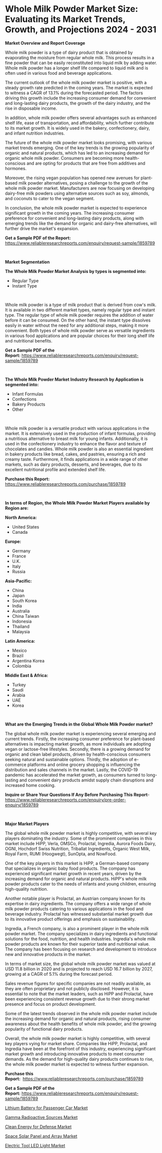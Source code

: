 <p><h1>Whole Milk Powder Market Size: Evaluating its Market Trends, Growth, and Projections 2024 - 2031</h1></p><p><strong>Market Overview and Report Coverage</strong></p>
<p><p>Whole milk powder is a type of dairy product that is obtained by evaporating the moisture from regular whole milk. This process results in a fine powder that can be easily reconstituted into liquid milk by adding water. Whole milk powder has a longer shelf life compared to liquid milk and is often used in various food and beverage applications.</p><p>The current outlook of the whole milk powder market is positive, with a steady growth rate predicted in the coming years. The market is expected to witness a CAGR of 13.1% during the forecasted period. The factors driving this growth include the increasing consumer demand for convenient and long-lasting dairy products, the growth of the dairy industry, and the rise in disposable income.</p><p>In addition, whole milk powder offers several advantages such as enhanced shelf life, ease of transportation, and affordability, which further contribute to its market growth. It is widely used in the bakery, confectionery, dairy, and infant nutrition industries.</p><p>The future of the whole milk powder market looks promising, with various market trends emerging. One of the key trends is the growing popularity of organic and natural products, which has led to an increasing demand for organic whole milk powder. Consumers are becoming more health-conscious and are opting for products that are free from additives and hormones.</p><p>Moreover, the rising vegan population has opened new avenues for plant-based milk powder alternatives, posing a challenge to the growth of the whole milk powder market. Manufacturers are now focusing on developing dairy-free milk powders using alternative sources such as soy, almonds, and coconuts to cater to the vegan segment.</p><p>In conclusion, the whole milk powder market is expected to experience significant growth in the coming years. The increasing consumer preference for convenient and long-lasting dairy products, along with emerging trends like the demand for organic and dairy-free alternatives, will further drive the market's expansion.</p></p>
<p><strong>Get a Sample PDF of the Report:</strong> <a href="https://www.reliableresearchreports.com/enquiry/request-sample/1859789">https://www.reliableresearchreports.com/enquiry/request-sample/1859789</a></p>
<p>&nbsp;</p>
<p><strong>Market Segmentation</strong></p>
<p><strong>The Whole Milk Powder Market Analysis by types is segmented into:</strong></p>
<p><ul><li>Regular Type</li><li>Instant Type</li></ul></p>
<p>&nbsp;</p>
<p><p>Whole milk powder is a type of milk product that is derived from cow's milk. It is available in two different market types, namely regular type and instant type. The regular type of whole milk powder requires the addition of water before it can be consumed. On the other hand, the instant type dissolves easily in water without the need for any additional steps, making it more convenient. Both types of whole milk powder serve as versatile ingredients in various food applications and are popular choices for their long shelf life and nutritional benefits.</p></p>
<p><strong>Get a Sample PDF of the Report:</strong>&nbsp;<a href="https://www.reliableresearchreports.com/enquiry/request-sample/1859789">https://www.reliableresearchreports.com/enquiry/request-sample/1859789</a></p>
<p>&nbsp;</p>
<p><strong>The Whole Milk Powder Market Industry Research by Application is segmented into:</strong></p>
<p><ul><li>Infant Formulas</li><li>Confections</li><li>Bakery Products</li><li>Other</li></ul></p>
<p>&nbsp;</p>
<p><p>Whole milk powder is a versatile product with various applications in the market. It is extensively used in the production of infant formulas, providing a nutritious alternative to breast milk for young infants. Additionally, it is used in the confectionery industry to enhance the flavor and texture of chocolates and candies. Whole milk powder is also an essential ingredient in bakery products like bread, cakes, and pastries, ensuring a rich and creamy taste. Furthermore, it finds applications in a wide range of other markets, such as dairy products, desserts, and beverages, due to its excellent nutritional profile and extended shelf life.</p></p>
<p><strong>Purchase this Report:</strong>&nbsp; <a href="https://www.reliableresearchreports.com/purchase/1859789">https://www.reliableresearchreports.com/purchase/1859789</a></p>
<p>&nbsp;</p>
<p><strong>In terms of Region, the Whole Milk Powder Market Players available by Region are:</strong></p>
<p>
    <p> <strong> North America: </strong>
        <ul>
            <li>United States</li>
            <li>Canada</li>
        </ul>
        </p> 
    <p> <strong> Europe: </strong>
        <ul>
            <li>Germany</li>
            <li>France</li>
            <li>U.K.</li>
            <li>Italy</li>
            <li>Russia</li>
        </ul>
        </p> 
    <p> <strong> Asia-Pacific: </strong>
        <ul>
            <li>China</li>
            <li>Japan</li>
            <li>South Korea</li>
            <li>India</li>
            <li>Australia</li>
            <li>China Taiwan</li>
            <li>Indonesia</li>
            <li>Thailand</li>
            <li>Malaysia</li>
        </ul>
        </p> 
    <p> <strong> Latin America: </strong>
        <ul>
            <li>Mexico</li>
            <li>Brazil</li>
            <li>Argentina Korea</li>
            <li>Colombia</li>
        </ul>
        </p> 
    <p> <strong> Middle East & Africa: </strong>
        <ul>
            <li>Turkey</li>
            <li>Saudi</li>
            <li>Arabia</li>
            <li>UAE</li>
            <li>Korea</li>
        </ul>
    </p>
    </p>
<p>&nbsp;</p>
<p><strong>What are the Emerging Trends in the Global Whole Milk Powder market?</strong></p>
<p><p>The global whole milk powder market is experiencing several emerging and current trends. Firstly, the increasing consumer preference for plant-based alternatives is impacting market growth, as more individuals are adopting vegan or lactose-free lifestyles. Secondly, there is a growing demand for organic and clean label products, driven by health-conscious consumers seeking natural and sustainable options. Thirdly, the adoption of e-commerce platforms and online grocery shopping is influencing the distribution and sales channels in the market. Lastly, the COVID-19 pandemic has accelerated the market growth, as consumers turned to long-lasting and convenient dairy products amidst supply chain disruptions and increased home cooking.</p></p>
<p><strong>Inquire or Share Your Questions If Any Before Purchasing This Report</strong>- <a href="https://www.reliableresearchreports.com/enquiry/pre-order-enquiry/1859789">https://www.reliableresearchreports.com/enquiry/pre-order-enquiry/1859789</a></p>
<p>&nbsp;</p>
<p><strong>Major Market Players</strong></p>
<p><p>The global whole milk powder market is highly competitive, with several key players dominating the industry. Some of the prominent companies in this market include HiPP, Verla, OMSCo, Prolactal, Ingredia, Aurora Foods Dairy, OGNI, Hochdorf Swiss Nutrition, Triballat Ingredients, Organic West Milk, Royal Farm, RUMI (Hoogwegt), SunOpta, and NowFood.</p><p>One of the key players in this market is HiPP, a German-based company that specializes in organic baby food products. The company has experienced significant market growth in recent years, driven by the increasing demand for organic and natural products. HiPP's whole milk powder products cater to the needs of infants and young children, ensuring high-quality nutrition.</p><p>Another notable player is Prolactal, an Austrian company known for its expertise in dairy ingredients. The company offers a wide range of whole milk powder products catering to various applications in the food and beverage industry. Prolactal has witnessed substantial market growth due to its innovative product offerings and emphasis on sustainability.</p><p>Ingredia, a French company, is also a prominent player in the whole milk powder market. The company specializes in dairy ingredients and functional solutions for the food, nutrition, and health industries. Ingredia's whole milk powder products are known for their superior taste and nutritional value. The company has been focusing on research and development to introduce new and innovative products in the market.</p><p>In terms of market size, the global whole milk powder market was valued at USD 11.8 billion in 2020 and is projected to reach USD 16.7 billion by 2027, growing at a CAGR of 5.1% during the forecast period.</p><p>Sales revenue figures for specific companies are not readily available, as they are often proprietary and not publicly disclosed. However, it is essential to note that the market leaders, such as HiPP and Prolactal, have been experiencing consistent revenue growth due to their strong market presence and focus on product development.</p><p>Some of the latest trends observed in the whole milk powder market include the increasing demand for organic and natural products, rising consumer awareness about the health benefits of whole milk powder, and the growing popularity of functional dairy products.</p><p>Overall, the whole milk powder market is highly competitive, with several key players vying for market share. Companies like HiPP, Prolactal, and Ingredia have been at the forefront of this industry, experiencing significant market growth and introducing innovative products to meet consumer demands. As the demand for high-quality dairy products continues to rise, the whole milk powder market is expected to witness further expansion.</p></p>
<p><strong>Purchase this Report:</strong>&nbsp;&nbsp;<a href="https://www.reliableresearchreports.com/purchase/1859789">https://www.reliableresearchreports.com/purchase/1859789</a></p>
<p></p>
<p><strong>Get a Sample PDF of the Report:</strong>&nbsp;<a href="https://www.reliableresearchreports.com/enquiry/request-sample/1859789">https://www.reliableresearchreports.com/enquiry/request-sample/1859789</a></p>
<p><p><a href="https://github.com/dziulagalemab/Market-Research-Report-List-2/blob/main/lithium-battery-for-passenger-car-market.md">Lithium Battery for Passenger Car Market</a></p><p><a href="https://github.com/abbypearson7765/Market-Research-Report-List-2/blob/main/gamma-radioactive-sources-market.md">Gamma Radioactive Sources Market</a></p><p><a href="https://github.com/ruslanpoljakovrd177/Market-Research-Report-List-2/blob/main/clean-energy-for-defense-market.md">Clean Energy for Defense Market</a></p><p><a href="https://github.com/grishafomin4852/Market-Research-Report-List-2/blob/main/space-solar-panel-and-array-market.md">Space Solar Panel and Array Market</a></p><p><a href="https://github.com/gulaimolin/Market-Research-Report-List-2/blob/main/electric-tool-led-light-market.md">Electric Tool LED Light Market</a></p></p>
